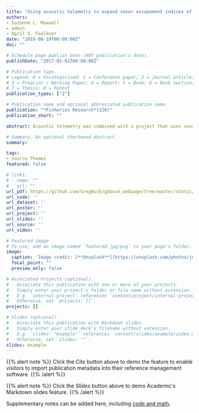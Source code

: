```yaml
---
title: "Using acoustic telemetry to expand sonar escapement indices of Chinook salmon to in-river abundance estimates"
authors:
- Suzanne L. Maxwell
- admin
- April V. Faulkner
date: "2019-08-19T00:00:00Z"
doi: ""

# Schedule page publish date (NOT publication's date).
publishDate: "2017-01-01T00:00:00Z"

# Publication type.
# Legend: 0 = Uncategorized; 1 = Conference paper; 2 = Journal article;
# 3 = Preprint / Working Paper; 4 = Report; 5 = Book; 6 = Book section;
# 7 = Thesis; 8 = Patent
publication_types: ["2"]

# Publication name and optional abbreviated publication name.
publication: "*Fisheries Research*(220)"
publication_short: ""

abstract: Acoustic telemetry was combined with a project that uses sonar and drift gillnetting methods to estimate Chinook salmon Oncorhynchus tshawytscha escapement in the Nushagak River, Alaska. The sonar project uses dual-frequency identification sonars (DIDSONs) to count passing fish and drift gillnetting to apportion sonar estimates to species. These estimates are indices because the river’s width (∼300m) and uneven bottom topography allow for only a third of the river to be sampled. This range is enough to fully enumerate sockeye salmon O. nerka, the dominate species, but not Chinook salmon, which are known to migrate beyond the samplingrange.Acoustic telemetry was used to determine what proportion of Chinook salmon traveled within the sampling range of the sonar project. We inserted acoustic tags into Chinook salmon ∼13km downriver and deployed an array of acoustic receivers at the sonar site to track tagged fish. From 2011 to 2014, 799 Chinook salmon were tagged. The tagged fish used the entire river width while migrating through the acoustic array exhibiting a wide variety of behaviors that included moving straight through the array, making multiple up and down trips, holding, and crossing over from one side of the river to the other. On average, 57% of tagged fish traveled through regions sampled by the sonar with annual percentages of 65% (2011), 54% (2012), 64% (2013), and of 47% (2014). These proportions were used to expand the sonar-derived indices to in-river abundance estimates.

# Summary. An optional shortened abstract.
summary: 

tags:
- Source Themes
featured: false

# links:
# - name: ""
#   url: ""
url_pdf: https://github.com/GregBuck/gbbuck_webpage/tree/master/static/Acoustic_tagging_Nush.pdf
url_code: ''
url_dataset: ''
url_poster: ''
url_project: ''
url_slides: ''
url_source: ''
url_video: ''

# Featured image
# To use, add an image named `featured.jpg/png` to your page's folder. 
image:
  caption: 'Image credit: [**Unsplash**](https://unsplash.com/photos/jdD8gXaTZsc)'
  focal_point: ""
  preview_only: false

# Associated Projects (optional).
#   Associate this publication with one or more of your projects.
#   Simply enter your project's folder or file name without extension.
#   E.g. `internal-project` references `content/project/internal-project/index.md`.
#   Otherwise, set `projects: []`.
projects: []

# Slides (optional).
#   Associate this publication with Markdown slides.
#   Simply enter your slide deck's filename without extension.
#   E.g. `slides: "example"` references `content/slides/example/index.md`.
#   Otherwise, set `slides: ""`.
slides: example
---
```


{{% alert note %}}
Click the *Cite* button above to demo the feature to enable visitors to import publication metadata into their reference management software.
{{% /alert %}}

{{% alert note %}}
Click the *Slides* button above to demo Academic's Markdown slides feature.
{{% /alert %}}

Supplementary notes can be added here, including [code and math](https://sourcethemes.com/academic/docs/writing-markdown-latex/).
